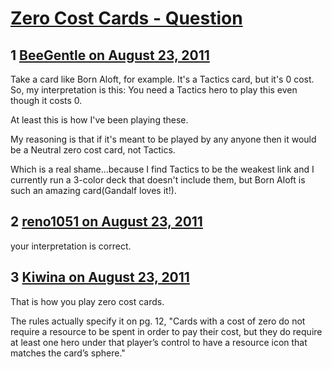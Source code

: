 # [Zero Cost Cards - Question](https://community.fantasyflightgames.com/topic/52011-zero-cost-cards-question/)

## 1 [BeeGentle on August 23, 2011](https://community.fantasyflightgames.com/topic/52011-zero-cost-cards-question/?do=findComment&comment=518689)

Take a card like Born Aloft, for example. It's a Tactics card, but it's 0 cost. So, my interpretation is this: You need a Tactics hero to play this even though it costs 0.

At least this is how I've been playing these.

My reasoning is that if it's meant to be played by any anyone then it would be a Neutral zero cost card, not Tactics.

Which is a real shame...because I find Tactics to be the weakest link and I currently run a 3-color deck that doesn't include them, but Born Aloft is such an amazing card(Gandalf loves it!).

## 2 [reno1051 on August 23, 2011](https://community.fantasyflightgames.com/topic/52011-zero-cost-cards-question/?do=findComment&comment=518700)

your interpretation is correct.

## 3 [Kiwina on August 23, 2011](https://community.fantasyflightgames.com/topic/52011-zero-cost-cards-question/?do=findComment&comment=518701)

That is how you play zero cost cards.  

The rules actually specify it on pg. 12, "Cards with a cost of zero do not require a resource to be spent in order to pay their cost, but they do require at least one hero under that player’s control to have a resource icon that matches the card’s sphere."

